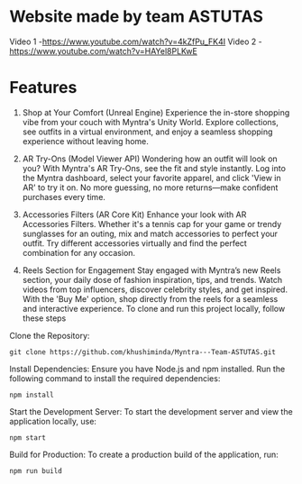 # Website made by team ASTUTAS
Video 1 -https://www.youtube.com/watch?v=4kZfPu_FK4I
Video 2 -https://www.youtube.com/watch?v=HAYel8PLKwE

# Features
1. Shop at Your Comfort (Unreal Engine)
Experience the in-store shopping vibe from your couch with Myntra's Unity World. Explore collections, see outfits in a virtual environment, and enjoy a seamless shopping experience without leaving home. 

2. AR Try-Ons (Model Viewer API)
Wondering how an outfit will look on you? With Myntra's AR Try-Ons, see the fit and style instantly. Log into the Myntra dashboard, select your favorite apparel, and click 'View in AR' to try it on. No more guessing, no more returns—make confident purchases every time.

3. Accessories Filters (AR Core Kit)
Enhance your look with AR Accessories Filters. Whether it's a tennis cap for your game or trendy sunglasses for an outing, mix and match accessories to perfect your outfit. Try different accessories virtually and find the perfect combination for any occasion.

4. Reels Section for Engagement
Stay engaged with Myntra’s new Reels section, your daily dose of fashion inspiration, tips, and trends. Watch videos from top influencers, discover celebrity styles, and get inspired. With the 'Buy Me' option, shop directly from the reels for a seamless and interactive experience.
To clone and run this project locally, follow these steps

Clone the Repository:

    git clone https://github.com/khushiminda/Myntra---Team-ASTUTAS.git

Install Dependencies: Ensure you have Node.js and npm installed. Run the following command to install the required dependencies:

    npm install

Start the Development Server: To start the development server and view the application locally, use:

    npm start

Build for Production: To create a production build of the application, run:

    npm run build



